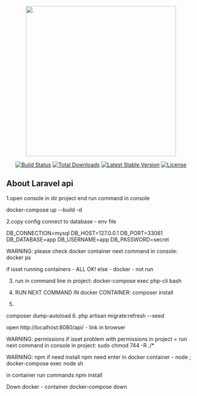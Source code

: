 <p align="center"><a href="https://laravel.com" target="_blank"><img src="https://raw.githubusercontent.com/laravel/art/master/logo-lockup/5%20SVG/2%20CMYK/1%20Full%20Color/laravel-logolockup-cmyk-red.svg" width="400"></a></p>

<p align="center">
<a href="https://travis-ci.org/laravel/framework"><img src="https://travis-ci.org/laravel/framework.svg" alt="Build Status"></a>
<a href="https://packagist.org/packages/laravel/framework"><img src="https://poser.pugx.org/laravel/framework/d/total.svg" alt="Total Downloads"></a>
<a href="https://packagist.org/packages/laravel/framework"><img src="https://poser.pugx.org/laravel/framework/v/stable.svg" alt="Latest Stable Version"></a>
<a href="https://packagist.org/packages/laravel/framework"><img src="https://poser.pugx.org/laravel/framework/license.svg" alt="License"></a>
</p>

## About Laravel api

1.open console in dir project end run command in console

docker-compose up --build -d


2.copy config connect to database - env file

DB_CONNECTION=mysql
DB_HOST=127.0.0.1
DB_PORT=33061
DB_DATABASE=app
DB_USERNAME=app
DB_PASSWORD=secret

WARNING: please check docker container next command in console:
docker ps

if isset running containers - ALL OK!
else - docker - not run



3. run in command line in project:
docker-compose exec php-cli bash


4. RUN NEXT COMMAND IN docker CONTAINER:
composer install
5.
composer dump-autoload
6.
php artisan migrate:refresh --seed


open http://localhost:8080/api/ - link in browser

WARNING: permissions
if isset problem with permissions in project = run next command in console in project:
sudo chmod 744 -R ./*


WARNING: npm
if need install npm need enter in docker container - node ;
docker-compose exec node sh

in container run commands
npm install




Down docker - container
docker-compose down

